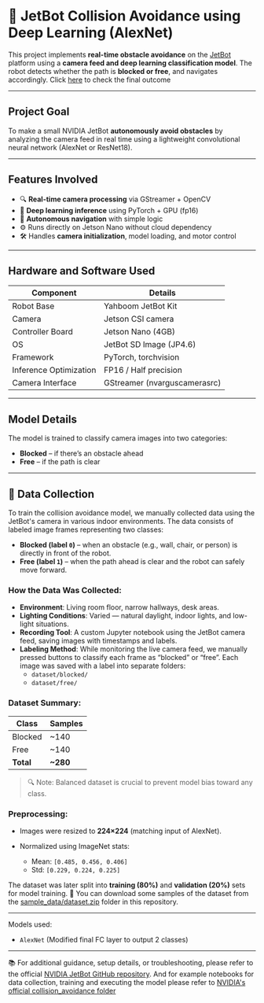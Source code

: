 # 🤖 JetBot Collision Avoidance using Deep Learning (AlexNet)

This project implements **real-time obstacle avoidance** on the [JetBot](https://github.com/NVIDIA-AI-IOT/jetbot) platform using a **camera feed and deep learning classification model**. The robot detects whether the path is **blocked or free**, and navigates accordingly. Click [here](https://youtu.be/xOFaC9Rw5iY) to check the final outcome

---

##  Project Goal

To make a small NVIDIA JetBot **autonomously avoid obstacles** by analyzing the camera feed in real time using a lightweight convolutional neural network (AlexNet or ResNet18).

---

##  Features Involved

- 🔍 **Real-time camera processing** via GStreamer + OpenCV
- 🧠 **Deep learning inference** using PyTorch + GPU (fp16)
- 🧭 **Autonomous navigation** with simple logic
- ⚙️ Runs directly on Jetson Nano without cloud dependency
- 🛠️ Handles **camera initialization**, model loading, and motor control

---

##  Hardware and Software Used

| Component              | Details                         |
|------------------------|----------------------------------|
| Robot Base             | Yahboom JetBot Kit              |
| Camera                 | Jetson CSI camera               |
| Controller Board       | Jetson Nano (4GB)               |
| OS                     | JetBot SD Image (JP4.6)         |
| Framework              | PyTorch, torchvision            |
| Inference Optimization | FP16 / Half precision           |
| Camera Interface       | GStreamer (nvarguscamerasrc)    |


---

##  Model Details

The model is trained to classify camera images into two categories:
- **Blocked** – if there’s an obstacle ahead
- **Free** – if the path is clear


---

## 📸 Data Collection

To train the collision avoidance model, we manually collected data using the JetBot's camera in various indoor environments. The data consists of labeled image frames representing two classes:

* **Blocked (label `0`)** – when an obstacle (e.g., wall, chair, or person) is directly in front of the robot.
* **Free (label `1`)** – when the path ahead is clear and the robot can safely move forward.

### How the Data Was Collected:

* **Environment**: Living room floor, narrow hallways, desk areas.
* **Lighting Conditions**: Varied — natural daylight, indoor lights, and low-light situations.
* **Recording Tool**: A custom Jupyter notebook using the JetBot camera feed, saving images with timestamps and labels.
* **Labeling Method**: While monitoring the live camera feed, we manually pressed buttons to classify each frame as “blocked” or “free”. Each image was saved with a label into separate folders:
    * `dataset/blocked/`
    * `dataset/free/`

### Dataset Summary:

| Class     | Samples    |
| --------- | ---------- |
| Blocked   | \~140      |
| Free      | \~140      |
| **Total** | **\~280** |

> 🔍 Note: Balanced dataset is crucial to prevent model bias toward any class.

### Preprocessing:

* Images were resized to **224×224** (matching input of AlexNet).
* Normalized using ImageNet stats:

  * Mean: `[0.485, 0.456, 0.406]`
  * Std: `[0.229, 0.224, 0.225]`

The dataset was later split into **training (80%)** and **validation (20%)** sets for model training.
📁 You can download some samples of the dataset from the [sample_data/dataset.zip](./sample_data/dataset.zip) folder in this repository.

---
  

Models used:
- `AlexNet` (Modified final FC layer to output 2 classes)
---

📚 For additional guidance, setup details, or troubleshooting, please refer to the official [NVIDIA JetBot GitHub repository](https://github.com/NVIDIA-AI-IOT/jetbot). And for example notebooks for data collection, training and executing the model please refer to [NVIDIA's official collision_avoidance folder](https://github.com/NVIDIA-AI-IOT/jetbot/tree/master/notebooks/collision_avoidance)




